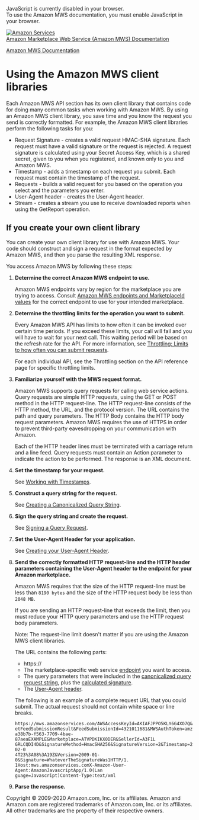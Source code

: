 <div id="MWSDX_noscript">

JavaScript is currently disabled in your browser.  
To use the Amazon MWS documentation, you must enable JavaScript in your
browser.

</div>

<div id="MWSDX_divtop">

[![Amazon
Services](https://images-na.ssl-images-amazon.com/images/G/08/mwsportal/fr_FR/amazonservices.gif "Amazon Services")](http://services.amazon.fr)  
<span id="MWSDX_titlebar">[Amazon Marketplace Web Service (Amazon MWS)
Documentation](https://developer.amazonservices.fr/gp/mws/docs.html)</span>

</div>

<div id="MWSDX_divbottom">

<div id="MWSDX_divleft">

<div id="MWSDX_toc">

</div>

</div>

<div id="MWSDX_divright">

<div id="MWSDX_content">

<span id="MWSDX_breadcrumbs">[Amazon MWS
Documentation](https://developer.amazonservices.fr/gp/mws/docs.html)</span>

<div id="DG_ClientLibraries" class="nested0">

Using the Amazon MWS client libraries
=====================================

<div class="body">

Each <span class="ph">Amazon MWS</span> API section has its own client
library that contains code for doing many common tasks when working with
<span class="ph">Amazon MWS</span>. By using an <span class="ph">Amazon
MWS</span> client library, you save time and you know the request you
send is correctly formatted. For example, the <span class="ph">Amazon
MWS</span> client libraries perform the following tasks for you:

-   Request Signature - creates a valid request HMAC-SHA signature. Each
    request must have a valid signature or the request is rejected. A
    request signature is calculated using your Secret Access Key, which
    is a shared secret, given to you when you registered, and known only
    to you and <span class="ph">Amazon MWS</span>.
-   Timestamp - adds a timestamp on each request you submit. Each
    request must contain the timestamp of the request.
-   Requests - builds a valid request for you based on the operation you
    select and the parameters you enter.
-   User-Agent header - creates the User-Agent header.
-   Stream - creates a stream you use to receive downloaded reports when
    using the <span class="keyword apiname">GetReport</span> operation.

</div>

<div id="DG_OwnClientLibrary" class="topic concept nested1">

If you create your own client library
-------------------------------------

<div class="body conbody">

You can create your own client library for use with <span
class="ph">Amazon MWS</span>. Your code should construct and sign a
request in the format expected by <span class="ph">Amazon MWS</span>,
and then you parse the resulting XML response.

You access <span class="ph">Amazon MWS</span> by following these steps:

1.  **Determine the correct <span class="ph">Amazon MWS</span> endpoint
    to use.**

    <span class="ph">Amazon MWS</span> endpoints vary by region for the
    marketplace you are trying to access. Consult
    <a href="../dev_guide/DG_Endpoints.md" class="xref">Amazon MWS endpoints and MarketplaceId values</a>
    for the correct endpoint to use for your intended marketplace.

2.  **Determine the throttling limits for the operation you want to
    submit.**

    Every <span class="ph">Amazon MWS</span> API has limits to how often
    it can be invoked over certain time periods. If you exceed these
    limits, your call will fail and you will have to wait for your next
    call. This waiting period will be based on the <span
    class="keyword">refresh rate</span> for the API. For more
    information, see
    <a href="../dev_guide/DG_Throttling.md" class="xref">Throttling: Limits to how often you can submit requests</a>.

    For each individual API, see the Throttling section on the API
    reference page for specific throttling limits.

3.  **Familiarize yourself with the MWS request format.**

    <span class="ph">Amazon MWS</span> supports query requests for
    calling web service actions. Query requests are simple HTTP
    requests, using the GET or POST method in the HTTP request-line. The
    HTTP request-line consists of the HTTP method, the URL, and the
    protocol version. The URL contains the path and query parameters.
    The HTTP Body contains the HTTP body request parameters. <span
    class="ph">Amazon MWS</span> requires the use of HTTPS in order to
    prevent third-party eavesdropping on your communication with Amazon.

    Each of the HTTP header lines must be terminated with a carriage
    return and a line feed. Query requests must contain an Action
    parameter to indicate the action to be performed. The response is an
    XML document.

4.  **Set the timestamp for your request.**

    See
    <a href="DG_Timestamps.md" class="xref">Working with Timestamps</a>.

5.  **Construct a query string for the request.**

    See
    <a href="DG_QueryString.md" class="xref">Creating a Canonicalized Query String</a>.

6.  **Sign the query string and create the request.**

    See
    <a href="DG_SigningQueryRequest.md" class="xref">Signing a Query Request</a>.

7.  **Set the User-Agent Header for your application.**

    See
    <a href="DG_UserAgentHeader.md" class="xref">Creating your User-Agent Header</a>.

8.  **Send the correctly formatted HTTP request-line and the HTTP header
    parameters containing the User-Agent header to the endpoint for your
    Amazon marketplace.**

    <span class="ph">Amazon MWS</span> requires that the size of the
    HTTP request-line must be less than `8190 bytes` and the size of the
    HTTP request body be less than `2048 MB`.

    If you are sending an HTTP request-line that exceeds the limit, then
    you must reduce your HTTP query parameters and use the HTTP request
    body parameters.

    <div class="note note">

    <span class="notetitle">Note:</span> The request-line limit doesn't
    matter if you are using the <span class="ph">Amazon MWS</span>
    client libraries.

    </div>

    The URL contains the following parts:

    -   <span class="ph filepath">https:// </span>
    -   The marketplace-specific web service
        <a href="../dev_guide/DG_Endpoints.md" class="xref">endpoint</a>
        you want to access.
    -   The query parameters that were included in the
        <a href="DG_QueryString.md" class="xref">canonicalized query request string</a>,
        plus the
        <a href="DG_SigningQueryRequest.md" class="xref">calculated signature</a>.
    -   The
        <a href="DG_UserAgentHeader.md" class="xref">User-Agent header</a>.

    The following is an example of a complete request URL that you could
    submit. The actual request should not contain white space or line
    breaks.

        https://mws.amazonservices.com/AWSAccessKeyId=AKIAFJPPO5KLY6G4XO7Q&Action=G
        etFeedSubmissionResult&FeedSubmissionId=4321011681&MWSAuthToken=amzn.mws.4e
        a38b7b-f563-7709-4bae-87aeaEXAMPLE&Marketplace=ATVPDKIKX0DER&SellerId=A3F1L
        GRLCQDI4D&SignatureMethod=HmacSHA256&SignatureVersion=2&Timestamp=2011-02-0
        4T23%3A08%3A19Z&Version=2009-01-0&Signature=WhateverTheSignatureWas1HTTP/1.
        1Host:mws.amazonservices.comX-Amazon-User-Agent:AmazonJavascriptApp/1.0(Lan
        guage=Javascript)Content-Type:text/xml

9.  **Parse the response.**

</div>

</div>

</div>

<div id="MWSDX_footer">

Copyright © 2009-2020 Amazon.com, Inc. or its affiliates. Amazon and
Amazon.com are registered trademarks of Amazon.com, Inc. or its
affiliates. All other trademarks are the property of their respective
owners.

</div>

</div>

</div>

<div style="clear: both;">

</div>

</div>
